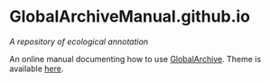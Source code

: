 # GlobalArchiveManual.github.io
<i>A repository of ecological annotation</i>

An online manual documenting how to use [GlobalArchive](http://globalarchive.org/).
Theme is available [here](https://github.com/mmistakes/jekyll-theme-basically-basic).


